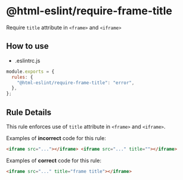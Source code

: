 # @html-eslint/require-frame-title

Require `title` attribute in `<frame>` and `<iframe>`

## How to use

- .eslintrc.js

```js
module.exports = {
  rules: {
    "@html-eslint/require-frame-title": "error",
  },
};
```

## Rule Details

This rule enforces use of `title` attribute in `<frame>` and `<iframe>`.

Examples of **incorrect** code for this rule:

```html
<iframe src="..."></iframe> <iframe src="..." title=""></iframe>
```

Examples of **correct** code for this rule:

```html
<iframe src="..." title="frame title"></iframe>
```

